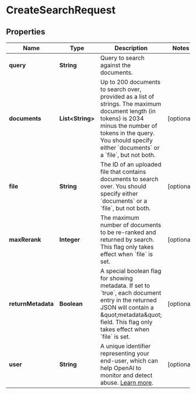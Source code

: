 # CreateSearchRequest

## Properties
Name | Type | Description | Notes
------------ | ------------- | ------------- | -------------
**query** | **String** | Query to search against the documents. | 
**documents** | **List&lt;String&gt;** | Up to 200 documents to search over, provided as a list of strings.  The maximum document length (in tokens) is 2034 minus the number of tokens in the query.  You should specify either &#x60;documents&#x60; or a &#x60;file&#x60;, but not both.  |  [optional]
**file** | **String** | The ID of an uploaded file that contains documents to search over.  You should specify either &#x60;documents&#x60; or a &#x60;file&#x60;, but not both.  |  [optional]
**maxRerank** | **Integer** | The maximum number of documents to be re-ranked and returned by search.  This flag only takes effect when &#x60;file&#x60; is set.  |  [optional]
**returnMetadata** | **Boolean** | A special boolean flag for showing metadata. If set to &#x60;true&#x60;, each document entry in the returned JSON will contain a \&quot;metadata\&quot; field.  This flag only takes effect when &#x60;file&#x60; is set.  |  [optional]
**user** | **String** | A unique identifier representing your end-user, which can help OpenAI to monitor and detect abuse. [Learn more](/docs/guides/safety-best-practices/end-user-ids).  |  [optional]
